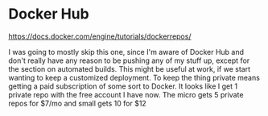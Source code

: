 # Docker Hub

https://docs.docker.com/engine/tutorials/dockerrepos/

I was going to mostly skip this one, since I'm aware of Docker Hub and don't really have any reason to be pushing any of my stuff up, except for the section on automated builds. This might be useful at work, if we start wanting to keep a customized deployment. To keep the thing private means getting a paid subscription of some sort to Docker. It looks like I get 1 private repo with the free account I have now. The micro gets 5 private repos for $7/mo and small gets 10 for $12
